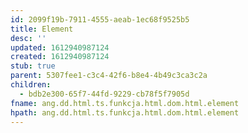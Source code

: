 ```yaml
---
id: 2099f19b-7911-4555-aeab-1ec68f9525b5
title: Element
desc: ''
updated: 1612940987124
created: 1612940987124
stub: true
parent: 5307fee1-c3c4-42f6-b8e4-4b49c3ca3c2a
children:
  - bdb2e300-65f7-44fd-9229-cb78f5f7905d
fname: ang.dd.html.ts.funkcja.html.dom.html.element
hpath: ang.dd.html.ts.funkcja.html.dom.html.element
---
```



